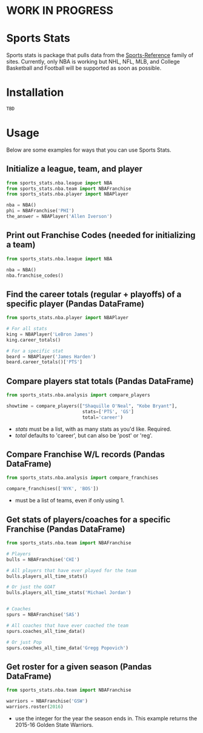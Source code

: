# WORK IN PROGRESS

# Sports Stats
Sports stats is package that pulls data from the [Sports-Reference](https://www.sports-reference.com/) family of sites. Currently, only NBA is working but NHL, NFL, MLB, and College Basketball and Football will be supported as soon as possible.

# Installation
```bash
TBD
```

# Usage
Below are some examples for ways that you can use Sports Stats.

## Initialize a league, team, and player
```python
from sports_stats.nba.league import NBA
from sports_stats.nba.team import NBAFranchise
from sports_stats.nba.player import NBAPlayer

nba = NBA()
phi = NBAFranchise('PHI')
the_answer = NBAPlayer('Allen Iverson')
```

## Print out Franchise Codes (needed for initializing a team)
```python
from sports_stats.nba.league import NBA

nba = NBA()
nba.franchise_codes()
```

## Find the career totals (regular + playoffs) of a specific player (Pandas DataFrame)
```python
from sports_stats.nba.player import NBAPlayer

# For all stats
king = NBAPlayer('LeBron James')
king.career_totals()

# For a specific stat
beard = NBAPlayer('James Harden')
beard.career_totals()['PTS']
```

## Compare players stat totals (Pandas DataFrame)
```python
from sports_stats.nba.analysis import compare_players

showtime = compare_players(["Shaquille O'Neal", "Kobe Bryant"], 
                            stats=['PTS', 'GS']
                            total='career')
```
- _stats_ must be a list, with as many stats as you'd like. Required.
- _total_ defaults to 'career', but can also be 'post' or 'reg'.


## Compare Franchise W/L records (Pandas DataFrame)
```python
from sports_stats.nba.analysis import compare_franchises

compare_franchises(['NYK', 'BOS'])
```
- must be a list of teams, even if only using 1.

## Get stats of players/coaches for a specific Franchise (Pandas DataFrame)
```python
from sports_stats.nba.team import NBAFranchise

# Players
bulls = NBAFranchise('CHI')

# All players that have ever played for the team
bulls.players_all_time_stats()

# Or just the GOAT
bulls.players_all_time_stats('Michael Jordan')


# Coaches
spurs = NBAFranchise('SAS')

# All coaches that have ever coached the team
spurs.coaches_all_time_data()

# Or just Pop
spurs.coaches_all_time_data('Gregg Popovich')
```

## Get roster for a given season (Pandas DataFrame)
```python
from sports_stats.nba.team import NBAFranchise

warriors = NBAFranchise('GSW')
warriors.roster(2016)
```
- use the integer for the year the season ends in. This example returns the 2015-16 Golden State Warriors.
